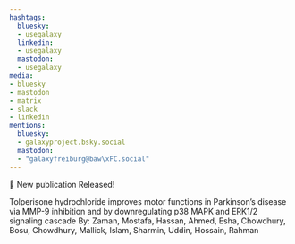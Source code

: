```yaml
---
hashtags:
  bluesky:
  - usegalaxy
  linkedin:
  - usegalaxy
  mastodon:
  - usegalaxy
media:
- bluesky
- mastodon
- matrix
- slack
- linkedin
mentions:
  bluesky:
  - galaxyproject.bsky.social
  mastodon:
  - "galaxyfreiburg@baw\xFC.social"
---
```

📰 New publication Released!

Tolperisone hydrochloride improves motor functions in Parkinson’s disease via MMP-9 inhibition and by downregulating p38 MAPK and ERK1/2 signaling cascade
By: Zaman, Mostafa, Hassan, Ahmed, Esha, Chowdhury, Bosu, Chowdhury, Mallick, Islam, Sharmin, Uddin, Hossain, Rahman